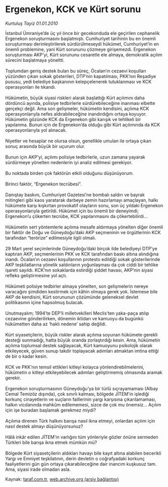 # Ergenekon, KCK ve Kürt sorunu

*Kurtuluş Tayiz 01.01.2010*

<div class="yazi">İstanbul Ümraniye’de üç yıl önce bir gecekonduda ele geçirilen cephanelik Ergenekon soruşturmasını başlatmıştı. Cumhuriyet tarihinin bu en önemli soruşturması derinleştirilerek sürdürülmeseydi hükümet, Cumhuriyet’in en önemli problemine, yani Kürt sorununu çözmeye girişemezdi. Ergenekon soruşturması AKP’yi, Kürt sorununu cesaretle ele almaya, demokratik açılım sürecini başlatmaya yöneltti. <br/><br/>Toplumdan geniş destek bulan bu süreç, Öcalan’ın cezaevi koşulları yüzünden çıkan sokak gösterileri, DTP’nin kapatılması, PKK’nın Reşadiye pususu, yedi belediye başkanının kelepçelenerek tutuklanması ve KCK operasyonları ile tıkandı. <br/><br/>Hükümetin, büyük siyasi riskleri alarak başlattığı Kürt açılımını daha dördüncü ayında, polisiye tedbirlerle sürdürebileceğine inanması elbette gerçekçi değil. Ama son gelişmeler, hükümetin kendisini, açılıma KCK operasyonlarıyla nefes aldırabileceğine inandırdığını ortaya koyuyor. Hükümetin gözünde KCK da Ergenekon gibi karışık ve tehlikeli bir yapılanma. Bunun için de Ergenekon’da olduğu gibi Kürt açılımında da KCK operasyonlarıyla yol alınacak. <br/><br/>Niyetler ve hesaplar ne olursa olsun, genellikle umulan ile ortaya çıkan sonuç arasında büyük bir uçurum olur. <br/><br/>Bunun için AKP’yi, açılımı polisiye tedbirlerle, uzun zamana yayarak sürdürmeye yönelten nedenlerin iyi analiz edilmesi gerekiyor. <br/><br/>Bu noktada birden çok faktörün etkili olduğunu düşünüyorum. <br/><br/>Birinci faktör, “Ergenekon tecrübesi”. <br/><br/>Danıştay baskını, Cumhuriyet Gazetesi’ne bombalı saldırı ve bayrak mitingleri gibi kaos yaratarak darbeye zemin hazırlamayı amaçlayan, halkı hükümete karşı kışkırtan provokatif olayların sonu, son üç yıldaki Ergenekon operasyonlarıyla getirildi. Hükümet için bu önemli bir deneyimdi; Ergenekon’u çökerten tecrübe, KCK yapılanmasını da çökertebilirdi... <br/><br/>Hükümetin sert yöntemlerle açılıma mesafe aldırmaya yönelten diğer önemli bir faktör de Doğu ve Güneydoğu’daki AKP seçmeninin ve örgütlerinin KCK tarafından “terörize” edilmesiyle ilgili olmalı. <br/><br/>29 Mart yerel seçimlerinde Güneydoğu’daki birçok ilde belediyeyi DTP’ye kaptıran AKP, seçmenlerinin PKK ve KCK tarafından baskı altına alındığına inandı. Öcalan’ın cezaevi koşullarının protesto edildiği sokak gösterilerinde AKP teşkilatlarına yönelik saldırıların yoğunlaşması da çok ciddi bir tehlike işareti sayıldı. KCK’nın sokaklarda estirdiği şiddet havası, AKP’nin siyasi refleks geliştirmesine yol açtı. <br/><br/>Hükümeti polisiye tedbirler almaya yönelten, son gelişmelerin nereye varacağını şimdiden kestirmek için kâhin olmaya gerek yok. İstemese bile AKP de kendisini, Kürt sorununun çözümünde geleneksel devlet politikasının içine hapsolmuş bulacak. <br/><br/>Unutmayalım; 1994’te DEP’li milletvekilleri Meclis’ten yaka-paça atılıp cezaevine gönderilirken, dönemin iktidarı ve kamuoyu da bugünkü hükümetten daha az ‘haklı nedene’ sahip değildi. <br/><br/>Kürt siyasetçilerin, büyük riskler alarak açılıma soyunan hükümete gerekli desteği sunmadığı, hatta büyük oranda zorlaştırdığı kesin. Ama, hükümetin açılıma toplumsal destek sağlayacak, Kürt kamuoyunu psikolojik olarak etkileyecek, güven sunup takdir toplayacak adımları atmaktan imtina ettiği de bir o kadar kesin. <br/><br/>KCK ve PKK’nın temsil ettikleri kitleyi kolayca yönlendirebilmelerini, hükümetin o kitleyi etkileyebilecek adımları geliştirmemiş olmasında aramak gerekir. <br/><br/>Ergenekon soruşturmasının Güneydoğu’ya bir türlü sıçrayamaması (Albay Cemal Temizöz dışında), çok sınırlı kalması, bölgede JİTEM'in işlediği korkunç cinayetlerin ve suçların faillerinin yargı karşısına çıkarılamaması, halkın vicdanında mahkûm edilememesi, sizce de çok mu önemsiz... Açılım için işe buradan başlamak gerekmez miydi? <br/><br/>Açılıma direnen Türk halkını barışa nasıl ikna etmeyi, onlardan açılım için nasıl destek almayı düşünüyorsunuz? <br/><br/>Hâlâ inkâr edilen JİTEM'in varlığını tüm yönleriyle gözler önüne sermeden Türkleri bile barışa ikna etmek mümkün mü? <br/><br/>Bölgede Kürt siyasetçilerin aldıkları havayı bile kayıt altına alabilen becerikli Yargı ve Emniyet teşkilatının, derin devletin o coğrafyadaki korkunç faaliyetlerini gün gün ortaya çıkarabileceğine dair inancım kuşkusuz tam. Ama, siyasi irade olmadan asla.
              </div>

Kaynak: [taraf.com.tr](http://taraf.com.tr:80/makale/9306.htm), [web.archive.org (arşiv bağlantısı)](http://web.archive.org/web/20100323054202/http://taraf.com.tr:80/makale/9306.htm)

